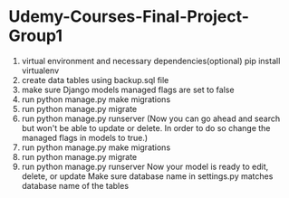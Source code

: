 # Udemy-Courses-Final-Project-Group1
1) virtual environment and necessary dependencies(optional)
   pip install virtualenv
3) create data tables using backup.sql file
4) make sure Django models managed flags are set to false
5) run python manage.py make migrations
6) run python manage.py migrate
7) run python manage.py runserver
(Now you can go ahead and search but won't be able to update or delete. In order to do so change the managed flags in models to true.)
8) run python manage.py make migrations
9) run python manage.py migrate
10) run python manage.py runserver
Now your model is ready to edit, delete, or update
Make sure database name in settings.py matches database name of the tables

